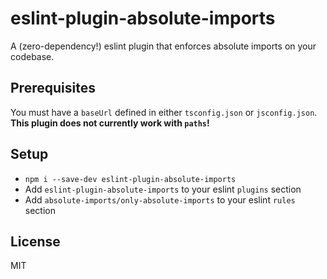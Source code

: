 # eslint-plugin-absolute-imports

A (zero-dependency!) eslint plugin that enforces absolute imports on your codebase.

## Prerequisites

You must have a `baseUrl` defined in either `tsconfig.json` or `jsconfig.json`. **This plugin does not currently work with `paths`!**

## Setup

- `npm i --save-dev eslint-plugin-absolute-imports`
- Add `eslint-plugin-absolute-imports` to your eslint `plugins` section
- Add `absolute-imports/only-absolute-imports` to your eslint `rules` section

## License

MIT
